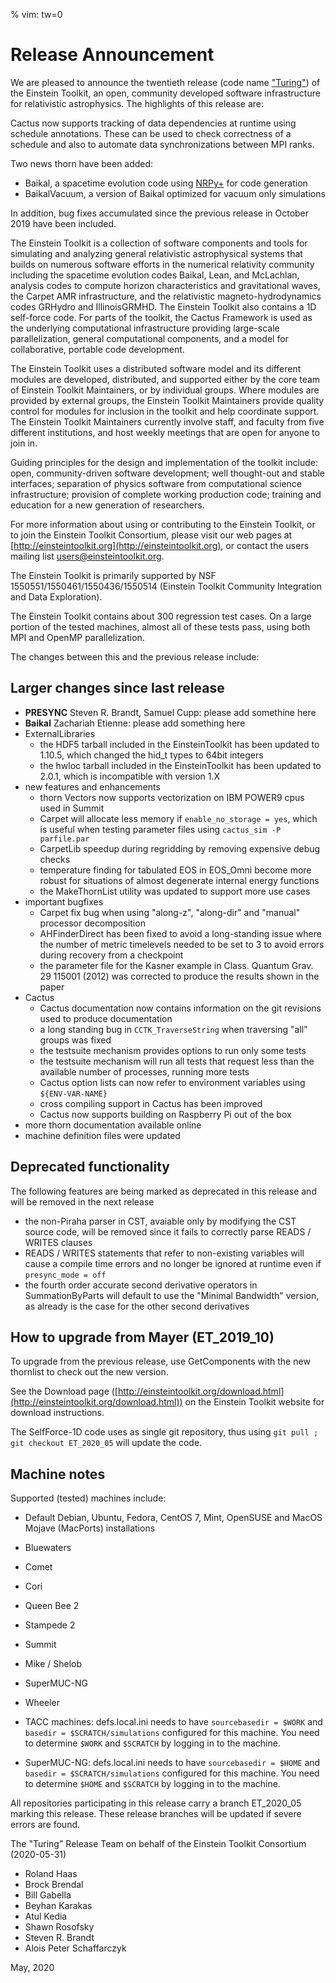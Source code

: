 % vim: tw=0
# Release Announcement

We are pleased to announce the twentieth release (code name ["Turing"](https://en.wikipedia.org/wiki/Alan_Turing)) of the Einstein Toolkit, an open, community developed software infrastructure for relativistic astrophysics. The highlights of this release are:

Cactus now supports tracking of data dependencies at runtime using schedule annotations. These can be used to check correctness of a schedule and also to automate data synchronizations between MPI ranks.

Two news thorn have been added:

 * Baikal, a spacetime evolution code using [NRPy+](http://astro.phys.wvu.edu/bhathome/nrpy.html) for code generation
 * BaikalVacuum, a version of Baikal optimized for vacuum only simulations

In addition, bug fixes accumulated since the previous release in October 2019 have been included.

The Einstein Toolkit is a collection of software components and tools for simulating and analyzing general relativistic astrophysical systems that builds on numerous software efforts in the numerical relativity community including the spacetime evolution codes Baikal, Lean, and McLachlan, analysis codes to compute horizon characteristics and gravitational waves, the Carpet AMR infrastructure, and the relativistic magneto-hydrodynamics codes GRHydro and IllinoisGRMHD. The Einstein Toolkit also contains a 1D self-force code. For parts of the toolkit, the Cactus Framework is used as the underlying computational infrastructure providing large-scale parallelization, general computational components, and a model for collaborative, portable code development.

The Einstein Toolkit uses a distributed software model and its different modules are developed, distributed, and supported either by the core team of Einstein Toolkit Maintainers, or by individual groups. Where modules are provided by external groups, the Einstein Toolkit Maintainers provide quality control for modules for inclusion in the toolkit and help coordinate support. The Einstein Toolkit Maintainers currently involve staff, and faculty from five different institutions, and host weekly meetings that are open for anyone to join in.

Guiding principles for the design and implementation of the toolkit include: open, community-driven software development; well thought-out and stable interfaces; separation of physics software from computational science infrastructure; provision of complete working production code; training and education for a new generation of researchers.

For more information about using or contributing to the Einstein Toolkit, or to join the Einstein Toolkit Consortium, please visit our web pages at [http://einsteintoolkit.org](http://einsteintoolkit.org), or contact the users mailing list [users@einsteintoolkit.org](mailto:users@einsteintoolkit.org).

The Einstein Toolkit is primarily supported by NSF 1550551/1550461/1550436/1550514 (Einstein Toolkit Community Integration and Data Exploration).

The Einstein Toolkit contains about 300 regression test cases. On a large portion of the tested machines, almost all of these tests pass, using both MPI and OpenMP parallelization.

The changes between this and the previous release include:

## Larger changes since last release

* **PRESYNC** Steven R. Brandt, Samuel Cupp: please add somethine here
* **Baikal** Zachariah Etienne: please add something here
* ExternalLibraries
    - the HDF5 tarball included in the EinsteinToolkit has been updated to 1.10.5, which changed the hid_t types to 64bit integers
    - the hwloc tarball included in the EinsteinToolkit has been updated to 2.0.1, which is incompatible with version 1.X
* new features and enhancements
    - thorn Vectors now supports vectorization on IBM POWER9 cpus used in Summit
    - Carpet will allocate less memory if `enable_no_storage = yes`, which is useful when testing parameter files using `cactus_sim -P parfile.par`
    - CarpetLib speedup during regridding by removing expensive debug checks
    - temperature finding for tabulated EOS in EOS_Omni become more robust for situations of almost degenerate internal energy functions
    - the MakeThornList utility was updated to support more use cases
* important bugfixes
    - Carpet fix bug when using "along-z", "along-dir" and "manual" processor decomposition
    - AHFinderDirect has been fixed to avoid a long-standing issue where the number of metric timelevels needed to be set to 3 to avoid errors during recovery from a checkpoint
    - the parameter file for the Kasner example in Class. Quantum Grav. 29 115001 (2012) was corrected to produce the results shown in the paper
* Cactus
    - Cactus documentation now contains information on the git revisions used to produce documentation
    - a long standing bug in `CCTK_TraverseString` when traversing "all" groups was fixed
    - the testsuite mechanism provides options to run only some tests
    - the testsuite mechanism will run all tests that request less than the available number of processes, running more tests
    - Cactus option lists can now refer to environment variables using `${ENV-VAR-NAME}`
    - cross compiling support in Cactus has been improved
    - Cactus now supports building on Raspberry Pi out of the box
* more thorn documentation available online
* machine definition files were updated

## Deprecated functionality

The following features are being marked as deprecated in this release and will be removed in the next release

* the non-Piraha parser in CST, avaiable only by modifying the CST source code, will be removed since it fails to correctly parse READS / WRITES clauses
* READS / WRITES statements that refer to non-existing variables will cause a compile time errors and no longer be ignored at runtime even if `presync_mode = off`
* the fourth order accurate second derivative operators in SummationByParts will default to use the "Minimal Bandwidth" version, as already is the case for the other second derivatives

## How to upgrade from Mayer (ET_2019_10)

To upgrade from the previous release, use GetComponents with the new thornlist to check out the new version.

See the Download page ([http://einsteintoolkit.org/download.html](http://einsteintoolkit.org/download.html)) on the Einstein Toolkit website for download instructions.

The SelfForce-1D code uses as single git repository, thus using `git pull ; git checkout ET_2020_05` will update the code.

## Machine notes

Supported (tested) machines include:

* Default Debian, Ubuntu, Fedora, CentOS 7, Mint, OpenSUSE and MacOS Mojave (MacPorts) installations
* Bluewaters
* Comet
* Cori
* Queen Bee 2
* Stampede 2
* Summit
* Mike / Shelob
* SuperMUC-NG
* Wheeler

* TACC machines: defs.local.ini needs to have `sourcebasedir = $WORK` and `basedir = $SCRATCH/simulations` configured for this machine. You need to determine `$WORK` and `$SCRATCH` by logging in to the machine.
* SuperMUC-NG: defs.local.ini needs to have `sourcebasedir = $HOME` and `basedir = $SCRATCH/simulations` configured for this machine. You need to determine `$HOME` and `$SCRATCH` by logging in to the machine.

All repositories participating in this release carry a branch ET_2020_05 marking this release. These release branches will be updated if severe errors are found.

The "Turing" Release Team on behalf of the Einstein Toolkit Consortium (2020-05-31)

* Roland Haas
* Brock Brendal
* Bill Gabella
* Beyhan Karakas
* Atul Kedia
* Shawn Rosofsky
* Steven R. Brandt
* Alois Peter Schaffarczyk

May, 2020
